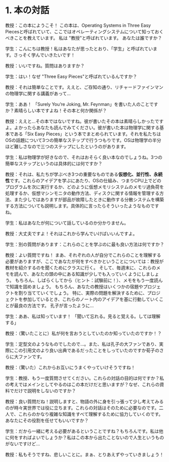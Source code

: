 # 1. 本の対話
教授：この本にようこそ！ この本は、Operating Systems in Three Easy Piecesと呼ばれていて、ここではオペレーティングシステムについて知っておくべきことを教えています。 私は "教授"と呼ばれています。 あなたは誰ですか？  

学生：こんにちは教授！私はあなたが思ったとおり、「学生」と呼ばれています。さっそく学んでいきたいです！  

教授：いいですね。質問はありますか？  

学生：はい！なぜ "Three Easy Pieces"と呼ばれているんですか？  

教授：それは簡単なことです。ええと、ご存知の通り、リチャードファインマンの物理学に関する講義があって...  

学生：ああ！ 「Surely You’re Joking, Mr. Feynman」を書いた人のことですか？素晴らしい本ですよね！その本と何か関係が？  

教授：ええと…その本ではないですね。彼が書いたその本は素晴らしかったですよ。よかったらあなたも読んでみてください。彼が書いた本は物理学に関する基本である「Six Easy Pieces」という本でまとめられています。それを私たちはOSの話題について3つの簡単なステップで行うつもりです。OSは物理学の半分ほど難しさなので三つのステップにしたというのがあります。  

学生：私は物理学が好きなので、それはおそらく良い本なのでしょうね。3つの簡単なステップというのは具体的には何ですか？  

教授：それは、私たちが学ぶべき3つの重要なものである**仮想化、並行性、永続性**です。これらのアイデアを学ぶにあたり、OSの仕組み、つまりCPU上でどのプログラムを次に実行するか、どのように仮想メモリシステムのメモリ過負荷を処理するか、仮想マシンモニタの動作方法、ディスクに関する情報を管理する方法、また少しではありますが部品が故障したときに動作する分散システムを構築する方法についても説明します。具体的に言ったらそういったようなものですね。  

学生：私はあなたが何について話しているのか分かりません。  

教授：大丈夫ですよ！それはこれから学んでいけばいいんですよ。  

学生：別の質問があります：これらのことを学ぶのに最も良い方法は何ですか？  

教授：よい質問ですね！ まあ、それぞれの人が自分でこれらのことを理解する必要がありますが、ここであなたが何をすべきかということについては：教授が教材を紹介するのを聞くためにクラスに行く。 そして、毎週末に、これらのメモを読んで、あなたの頭の中にある知識が少しでも入っていくようにしましょう。 もちろん、しばらくしてから（ヒント：試験前に！）、メモをもう一度読んで知識を固めましょう。 もちろん、あなたの教授はいくつかの宿題やプロジェクトを割り当てていくでしょう。 特に、実際の問題を解決するために、プロジェクトを参加しているとき、これらのノート内のアイデアを基に行動していくことが最良の方法です。 孔子が言ったように...  

学生：ああ、私は知っています！ 「聞いて忘れる。見ると覚える。しては理解する」  

教授：（驚いたことに）私が何を言おうとしていたのか知っていたのですか！？  

学生：定型文のようなものでしたので…。また、私は孔子の大ファンであり、実際にこの引用文のより良い出典であるだったことをしっていたのですか荀子のさらに大ファンです。

教授：（驚いた）これからお互いにうまくやっていけそうですね！  

学生：教授、もう一度質問させてください。これらの対話の目的は何ですか？私の考えではメインとしてやるのはこの本だけだと思いますが？なぜ、これらの資料でだけで説明をしないのですか？  

教授：良い質問だね！説明しますと、物語の外に身を引っ張って少し考えてみるのが時々実世界では役に立ちます。これらの対話はそのために必要なのです。二人で、これらのかなり複雑な知識をすべて理解するために協力していくのです。あなたにその役割を任せてもいいですか？  

学生：だから一緒に考える必要があるということですね？もちろんです。私は他に何をすればよいでしょうか？私はこの本から出たことないので人生というものがないですけど…

教授：私もそうですね、悲しいことに。まぁ、とりあえずやっていきましょう！
